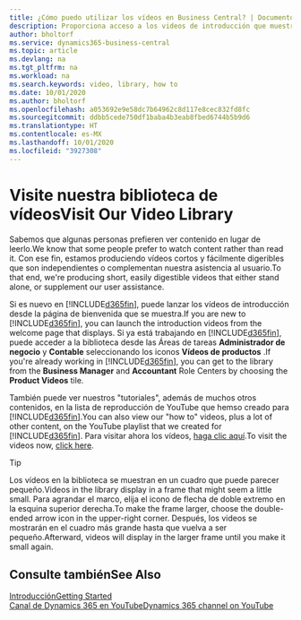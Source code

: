 ```yaml
---
title: ¿Cómo puedo utilizar los vídeos en Business Central? | Documentos de Microsoft
description: Proporciona acceso a los videos de introducción que muestran como realizar tareas comunes.
author: bholtorf
ms.service: dynamics365-business-central
ms.topic: article
ms.devlang: na
ms.tgt_pltfrm: na
ms.workload: na
ms.search.keywords: video, library, how to
ms.date: 10/01/2020
ms.author: bholtorf
ms.openlocfilehash: a053692e9e58dc7b64962c8d117e8cec832fd8fc
ms.sourcegitcommit: ddbb5cede750df1baba4b3eab8fbed6744b5b9d6
ms.translationtype: HT
ms.contentlocale: es-MX
ms.lasthandoff: 10/01/2020
ms.locfileid: "3927308"
---
```

# <a name="visit-our-video-library"></a><span data-ttu-id="c26a7-103">Visite nuestra biblioteca de vídeos</span><span class="sxs-lookup"><span data-stu-id="c26a7-103">Visit Our Video Library</span></span>

<span data-ttu-id="c26a7-104">Sabemos que algunas personas prefieren ver contenido en lugar de leerlo.</span><span class="sxs-lookup"><span data-stu-id="c26a7-104">We know that some people prefer to watch content rather than read it.</span></span> <span data-ttu-id="c26a7-105">Con ese fin, estamos produciendo vídeos cortos y fácilmente digeribles que son independientes o complementan nuestra asistencia al usuario.</span><span class="sxs-lookup"><span data-stu-id="c26a7-105">To that end, we're producing short, easily digestible videos that either stand alone, or supplement our user assistance.</span></span>  

<span data-ttu-id="c26a7-106">Si es nuevo en [!INCLUDE[d365fin](includes/d365fin_md.md)], puede lanzar los vídeos de introducción desde la página de bienvenida que se muestra.</span><span class="sxs-lookup"><span data-stu-id="c26a7-106">If you are new to [!INCLUDE[d365fin](includes/d365fin_md.md)], you can launch the introduction videos from the welcome page that displays.</span></span> <span data-ttu-id="c26a7-107">Si ya está trabajando en [!INCLUDE[d365fin](includes/d365fin_md.md)], puede acceder a la biblioteca desde las Áreas de tareas **Administrador de negocio** y **Contable** seleccionando los iconos **Vídeos de productos** .</span><span class="sxs-lookup"><span data-stu-id="c26a7-107">If you're already working in [!INCLUDE[d365fin](includes/d365fin_md.md)], you can get to the library from the **Business Manager** and **Accountant** Role Centers by choosing the **Product Videos** tile.</span></span>  

<span data-ttu-id="c26a7-108">También puede ver nuestros "tutoriales", además de muchos otros contenidos, en la lista de reproducción de YouTube que hemso creado para [!INCLUDE[d365fin](includes/d365fin_md.md)].</span><span class="sxs-lookup"><span data-stu-id="c26a7-108">You can also view our "how to" videos, plus a lot of other content, on the YouTube playlist that we created for [!INCLUDE[d365fin](includes/d365fin_md.md)].</span></span> <span data-ttu-id="c26a7-109">Para visitar ahora los vídeos, [haga clic aquí](https://go.microsoft.com/fwlink/?linkid=851533).</span><span class="sxs-lookup"><span data-stu-id="c26a7-109">To visit the videos now, [click here](https://go.microsoft.com/fwlink/?linkid=851533).</span></span>

> [!Tip]  
> <span data-ttu-id="c26a7-110">Los vídeos en la biblioteca se muestran en un cuadro que puede parecer pequeño.</span><span class="sxs-lookup"><span data-stu-id="c26a7-110">Videos in the library display in a frame that might seem a little small.</span></span> <span data-ttu-id="c26a7-111">Para agrandar el marco, elija el icono de flecha de doble extremo en la esquina superior derecha.</span><span class="sxs-lookup"><span data-stu-id="c26a7-111">To make the frame larger, choose the double-ended arrow icon in the upper-right corner.</span></span> <span data-ttu-id="c26a7-112">Después, los videos se mostrarán en el cuadro más grande hasta que vuelva a ser pequeño.</span><span class="sxs-lookup"><span data-stu-id="c26a7-112">Afterward, videos will display in the larger frame until you make it small again.</span></span>

## <a name="see-also"></a><span data-ttu-id="c26a7-113">Consulte también</span><span class="sxs-lookup"><span data-stu-id="c26a7-113">See Also</span></span>

[<span data-ttu-id="c26a7-114">Introducción</span><span class="sxs-lookup"><span data-stu-id="c26a7-114">Getting Started</span></span>](product-get-started.md)  
[<span data-ttu-id="c26a7-115">Canal de Dynamics 365 en YouTube</span><span class="sxs-lookup"><span data-stu-id="c26a7-115">Dynamics 365 channel on YouTube</span></span>](https://www.youtube.com/channel/UCJGCg4rB3QSs8y_1FquelBQ)  

